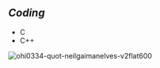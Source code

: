 ## *Coding*
* C
* C++


![ohi0334-quot-neilgaimanelves-v2flat600](https://user-images.githubusercontent.com/39597756/51375884-3d1f3380-1b1c-11e9-8a4e-e987b00194bf.jpg)
